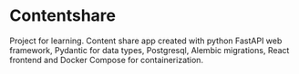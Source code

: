 # Contentshare
Project for learning. Content share app created with python FastAPI web framework, Pydantic for data types, Postgresql, Alembic migrations, React frontend and Docker Compose for containerization.
